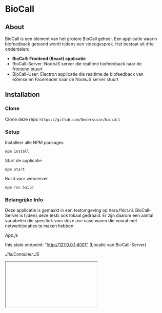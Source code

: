 # BioCall

## About
BioCall is een element van het grotere BioCall geheel. Een applicatie waarin biofeedback getoond wordt tijdens een videogesprek. Het bestaat uit drie onderdelen:
- **BioCall: Frontend (React) applicatie**
- BioCall-Server: NodeJS server die realtime biofeedback naar de frontend stuurt
- BioCall-User: Electron applicatie die realtime de biofeedback van eSense en Facereader naar de NodeJS server stuurt

## Installation
### Clone
Clone deze repo `https://github.com/Underscoar/biocall`

### Setup
Installeer alle NPM packages
```
npm install
```

Start de applicatie
```
npm start
```

Build voor webserver
```
npm run build
```

### Belangrijke Info
Deze applicatie is gemaakt in een testomgeving op hera.fhict.nl. BioCall-Server is tijdens deze tests ook lokaal gedraaid. Er zijn daarom een aantal variabelen die specifiek voor deze use case waren die vooral met netwerklocaties te maken hebben:

*App.js*

this.state.endpoint: “http://127.0.0.1:4001” (Locatie van BioCall-Server)


*JitsiContainer.JS*

<Iframe url=”https://i342465.hera.fhict.nl/jitsi-meet-link”> (Locatie van de de Jitsi Meet pagina)


*package.json*

“homepage”: “https://i342465.hera.fhict.nl/biocall” (Locatie waar deze applicatie gehost wordt)


## Use
Het Jitsi scherm is een aparte pagina die wordt ingeladen via een Iframe. Dit is de link naar de `jitsi-meet-link` map. Host die ergens op een server en zet die link in de url variabele in `JitsiContainer.JS`.

Het gebruik van de complete applicatie begint bij het opstarten van de BioCall-Server. Noteer het IP adres en port van deze server in BioCall App.JS `this.state.endpoint`. Start daarna `npm start` (in BioCall) of build de applicatie voor hosting op een webserver.
